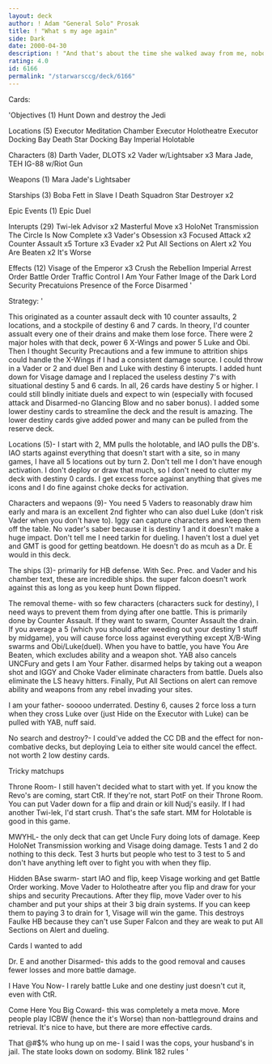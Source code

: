 ```yaml
---
layout: deck
author: ! Adam "General Solo" Prosak
title: ! "What s my age again"
side: Dark
date: 2000-04-30
description: ! "And that's about the time she walked away from me, nobody likes you when you're 23."
rating: 4.0
id: 6166
permalink: "/starwarsccg/deck/6166"
---
```

Cards: 

'Objectives (1)
Hunt Down and destroy the Jedi

Locations (5)
Executor Meditation Chamber
Executor Holotheatre
Executor Docking Bay
Death Star Docking Bay
Imperial Holotable

Characters (8)
Darth Vader, DLOTS x2
Vader w/Lightsaber x3
Mara Jade, TEH
IG-88 w/Riot Gun

Weapons (1)
Mara Jade's Lightsaber

Starships (3)
Boba Fett in Slave I
Death Squadron Star Destroyer x2

Epic Events (1)
Epic Duel

Interupts (29)
Twi-lek Advisor x2
Masterful Move x3
HoloNet Transmission
The Circle Is Now Complete x3
Vader's Obsession x3
Focused Attack x2
Counter Assault x5
Torture x3
Evader x2
Put All Sections on Alert x2
You Are Beaten x2
It's Worse

Effects (12)
Visage of the Emperor x3
Crush the Rebellion
Imperial Arrest Order
Battle Order
Traffic Control
I Am Your Father
Image of the Dark Lord
Security Precatuions
Presence of the Force
Disarmed '

Strategy: '

This originated as a counter assault deck with 10 counter assaults, 2 locations, and a stockpile of destiny 6 and 7 cards.  In theory, I'd counter assualt every one of their drains and make them lose force.  There were 2 major holes with that deck, power 6 X-Wings and power 5 Luke and Obi.  Then I thought Security Precautions and a few immune to attrition ships could handle the X-Wings if I had a consistent damage source.  I could throw in a Vader or 2 and duel Ben and Luke with destiny 6 interupts.	I added hunt down for Visage damage and I replaced the useless destiny 7's with situational destiny 5 and 6 cards.  In all, 26 cards have destiny 5 or higher.  I could still blindly initiate duels and expect to win (especially with focused attack and Disarmed-no Glancing Blow and no saber bonus).  I added some lower destiny cards to streamline the deck and the result is amazing.	The lower destiny cards give added power and many can be pulled from the reserve deck.

Locations (5)- I start with 2, MM pulls the holotable, and IAO pulls the DB's.  IAO starts against everything that doesn't start with a site, so in many games, I have all 5 locations out by turn 2.  Don't tell me I don't have enough activation.  I don't deploy or draw that much, so I don't need to clutter my deck with destiny 0 cards.	I get excess force against anything that gives me icons and I do fine against choke decks for activation.

Characters and wepaons (9)- You need 5 Vaders to reasonably draw him early and mara is an excellent 2nd fighter who can also duel Luke (don't risk Vader when you don't have to).  Iggy can capture characters and keep them off the table.  No vader's saber because it is destiny 1 and it doesn't make a huge impact.  Don't tell me I need tarkin for dueling.  I haven't lost a duel yet and GMT is good for getting beatdown.  He doesn't do as mcuh as a Dr. E would in this deck.

The ships (3)- primarily for HB defense.  With Sec. Prec. and Vader and his chamber text, these are incredible ships.  the super falcon doesn't work against this as long as you keep hunt Down flipped.

The removal theme- with so few characters (characters suck for destiny), I need ways to prevent them from dying after one battle.  This is primarily done by Counter Assault.  If they want to swarm, Counter Assault the drain.  If you average a 5 (which you should after weeding out your destiny 1 stuff by midgame), you will cause force loss against everything except X/B-Wing swarms and Obi/Luke(duel).  When you have to battle, you have You Are Beaten, which excludes ability and a weapon shot.  YAB also cancels UNCFury and gets I am Your Father.  disarmed helps by taking out a weapon shot and IGGY and Choke Vader eliminate characters from battle.  Duels also eliminate the LS heavy hitters.  Finally, Put All Sections on alert can remove ability and weapons from any rebel invading your sites.

I am your father- sooooo underrated.  Destiny 6, causes 2 force loss a turn when they cross Luke over (just Hide on the Executor with Luke) can be pulled with YAB, nuff said.

No search and destroy?- I could've added the CC DB and the effect for non-combative decks, but deploying Leia to either site would cancel the effect.	not worth 2 low destiny cards.

Tricky matchups

Throne Room- I still haven't decided what to start with yet.  If you know the Revo's are coming, start CtR.  If they're not, start PotF on their Throne Room.  You can put Vader down for a flip and drain or kill Nudj's easily.  If I had another Twi-lek, I'd start crush.  That's the safe start. MM for Holotable is good in this game.

MWYHL- the only deck that can get Uncle Fury doing lots of damage.  Keep HoloNet Transmission working and Visage doing damage.	Tests 1 and 2 do nothing to this deck.	Test 3 hurts but people who test to 3 test to 5 and don't have anything left over to fight you with when they flip.

Hidden BAse swarm- start IAO and flip, keep Visage working and get Battle Order working.  Move Vader to Holotheatre after you flip and draw for your ships and security Precautions.  After they flip, move Vader over to his chamber and put your ships at their 3 big drain systems.	If you can keep them to paying 3 to drain for 1, Visage will win the game.  This destroys Faulke HB because they can't use Super Falcon and they are weak to put All Sections on Alert and dueling.

Cards I wanted to add

Dr. E and another Disarmed-  this adds to the good removal and causes fewer losses and more battle damage.

I Have You Now-  I rarely battle Luke and one destiny just doesn't cut it, even with CtR.

Come Here You Big Coward- this was completely a meta move.  More people play ICBW (hence the it's Worse) than non-battleground drains and retrieval.  It's nice to have, but there are more effective cards.

That @#$% who hung up on me- I said I was the cops, your husband's in jail.  The state looks down on sodomy. Blink 182 rules '
